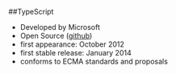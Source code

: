##TypeScript

- Developed by Microsoft
- Open Source ([github](https://github.com/Microsoft/TypeScript))
- first appearance: October 2012
- first stable release: January 2014
- conforms to ECMA standards and proposals